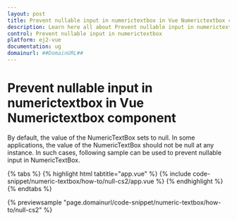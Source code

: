 ```yaml
---
layout: post
title: Prevent nullable input in numerictextbox in Vue Numerictextbox component | Syncfusion
description: Learn here all about Prevent nullable input in numerictextbox in Syncfusion Vue Numerictextbox component of Syncfusion Essential JS 2 and more.
control: Prevent nullable input in numerictextbox 
platform: ej2-vue
documentation: ug
domainurl: ##DomainURL##
---
```


# Prevent nullable input in numerictextbox in Vue Numerictextbox component

By default, the value of the NumericTextBox sets to null. In some applications, the value of the NumericTextBox should not be null at any instance. In such cases, following sample can be used to prevent nullable input in NumericTextBox.

{% tabs %}
{% highlight html tabtitle="app.vue" %}
{% include code-snippet/numeric-textbox/how-to/null-cs2/app.vue %}
{% endhighlight %}
{% endtabs %}
        
{% previewsample "page.domainurl/code-snippet/numeric-textbox/how-to/null-cs2" %}